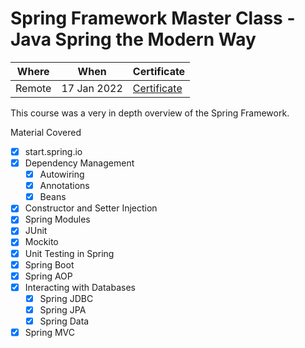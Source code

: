 # Spring Framework Master Class - Java Spring the Modern Way

| Where | When | Certificate |
| ----- | ---- | ----------- |
| Remote | 17 Jan 2022 | [Certificate](https://www.udemy.com/certificate/UC-67b5e18a-235b-4433-b7b9-09af290feeaa/) |

This course was a very in depth overview of the Spring Framework.

Material Covered

 - [x] start.spring.io
 - [x] Dependency Management
   - [x] Autowiring
   - [x] Annotations
   - [x] Beans
 - [x] Constructor and Setter Injection
 - [x] Spring Modules
 - [x] JUnit
 - [x] Mockito
 - [x] Unit Testing in Spring
 - [x] Spring Boot
 - [x] Spring AOP
 - [x] Interacting with Databases
   - [x] Spring JDBC
   - [x] Spring JPA
   - [x] Spring Data
 - [x] Spring MVC